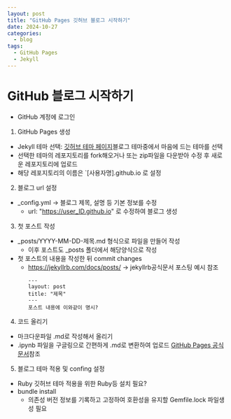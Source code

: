 ```yaml
---
layout: post
title: "GitHub Pages 깃허브 블로그 시작하기"
date: 2024-10-27
categories:
  - blog
tags:
  - GitHub Pages
  - Jekyll
---
```

# GitHub 블로그 시작하기

- GitHub 계정에 로그인

1. GitHub Pages 생성 
  - Jekyll 테마 선택: [깃허브 테마 페이지](https://github.com/topics/jekyll-theme)블로그 테마중에서 마음에 드는 테마를 선택
  - 선택한 테마의 레포지토리를 fork해오거나 또는 zip파일을 다운받아 수정 후 새로운 레포지토리에 업로드
  - 해당 레포지토리의 이름은 `[사용자명].github.io 로 설정
2. 블로그 url 설정
  - _config.yml -> 블로그 제목, 설명 등 기본 정보를 수정
    - url: "https://user_ID.github.io" 로 수정하여 블로그 생성
3. 첫 포스트 작성
  - _posts/YYYY-MM-DD-제목.md 형식으로 파일을 만들어 작성
    - 이후 포스트도 _posts 폴더에서 해당양식으로 작성
  - 첫 포스트의 내용을 작성한 뒤 commit changes
    - https://jekyllrb.com/docs/posts/ -> jekyllrb공식문서 포스팅 예시 참조
      ```
      ---
      layout: post
      title: "제목"
      ---
      포스트 내용에 이와같이 명시?
      ```
4. 코드 올리기
  - 마크다운파일 .md로 작성해서 올리기
  - .ipynb 파일을 구글링으로 간편하게 .md로 변환하여 업로드
[GitHub Pages 공식 문서](https://docs.github.com/en/pages)참조
5. 블로그 테마 적용 및 confing 설정
  - Ruby 깃허브 테마 적용을 위한 Ruby등 설치 필요?
  - bundle install
    - 의존성 버전 정보를 기록하고 고정하여 호환성을 유지할 Gemfile.lock 파일생성 필요